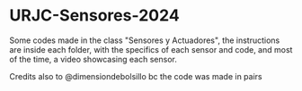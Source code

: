 # URJC-Sensores-2024

Some codes made in the class "Sensores y Actuadores", the instructions are 
inside each folder, with the specifics of each sensor and code, and most of
the time, a video showcasing each sensor.

Credits also to @dimensiondebolsillo bc the code was made in pairs
